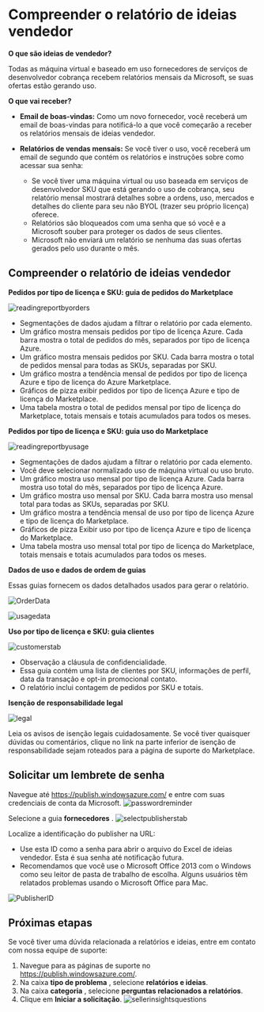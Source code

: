 <properties
   pageTitle="Noções básicas sobre relatórios baseados em uso do Azure Marketplace e ideias de vendedor relatar | Microsoft Azure"
   description="Como um vendedor no Azure Marketplace, entender seu relatório baseado em uso, também conhecido como um relatório de ideias vendedor"
   services="Azure Marketplace"
   documentationCenter="na"
   authors="v-jeana"
   manager="lakoch"
   editor=""/>

<tags
   ms.service="marketplace"
   ms.devlang="na"
   ms.topic="article"
   ms.tgt_pltfrm="na"
   ms.workload="na"
   ms.date="02/05/2016"
   ms.author="v-jeana; hascipio"/>

# <a name="understand-your-seller-insights-report"></a>Compreender o relatório de ideias vendedor

**O que são ideias de vendedor?**

Todas as máquina virtual e baseado em uso fornecedores de serviços de desenvolvedor cobrança recebem relatórios mensais da Microsoft, se suas ofertas estão gerando uso.

**O que vai receber?**

- **Email de boas-vindas:** Como um novo fornecedor, você receberá um email de boas-vindas para notificá-lo a que você começarão a receber os relatórios mensais de ideias vendedor.

- **Relatórios de vendas mensais:**  Se você tiver o uso, você receberá um email de segundo que contém os relatórios e instruções sobre como acessar sua senha:

    - Se você tiver uma máquina virtual ou uso baseada em serviços de desenvolvedor SKU que está gerando o uso de cobrança, seu relatório mensal mostrará detalhes sobre a ordens, uso, mercados e detalhes do cliente para seu não BYOL (trazer seu próprio licença) oferece.
    - Relatórios são bloqueados com uma senha que só você e a Microsoft souber para proteger os dados de seus clientes.
    - Microsoft não enviará um relatório se nenhuma das suas ofertas gerados pelo uso durante o mês.

## <a name="understand-your-seller-insights-report"></a>Compreender o relatório de ideias vendedor


**Pedidos por tipo de licença e SKU: guia de pedidos do Marketplace**

![readingreportbyorders][2]

- Segmentações de dados ajudam a filtrar o relatório por cada elemento.
- Um gráfico mostra mensais pedidos por tipo de licença Azure. Cada barra mostra o total de pedidos do mês, separados por tipo de licença Azure.
- Um gráfico mostra mensais pedidos por SKU. Cada barra mostra o total de pedidos mensal para todas as SKUs, separadas por SKU.
- Um gráfico mostra a tendência mensal de pedidos por tipo de licença Azure e tipo de licença do Azure Marketplace.
- Gráficos de pizza exibir pedidos por tipo de licença Azure e tipo de licença do Marketplace.
- Uma tabela mostra o total de pedidos mensal por tipo de licença do Marketplace, totais mensais e totais acumulados para todos os meses.


**Pedidos por tipo de licença e SKU: guia uso do Marketplace**

![readingreportbyusage][3]

- Segmentações de dados ajudam a filtrar o relatório por cada elemento.
- Você deve selecionar normalizado uso de máquina virtual ou uso bruto.
- Um gráfico mostra uso mensal por tipo de licença Azure. Cada barra mostra uso total do mês, separados por tipo de licença Azure.
- Um gráfico mostra uso mensal por SKU. Cada barra mostra uso mensal total para todas as SKUs, separadas por SKU.
- Um gráfico mostra a tendência mensal de uso por tipo de licença Azure e tipo de licença do Marketplace.
- Gráficos de pizza Exibir uso por tipo de licença Azure e tipo de licença do Marketplace.
- Uma tabela mostra uso mensal total por tipo de licença do Marketplace, totais mensais e totais acumulados para todos os meses.


**Dados de uso e dados de ordem de guias**

Essas guias fornecem os dados detalhados usados para gerar o relatório.

![OrderData][4]

![usagedata][5]



**Uso por tipo de licença e SKU: guia clientes**

![customerstab][6]

- Observação a cláusula de confidencialidade.
- Essa guia contém uma lista de clientes por SKU, informações de perfil, data da transação e opt-in promocional contato.
- O relatório inclui contagem de pedidos por SKU e totais.


**Isenção de responsabilidade legal**

![legal][1]

Leia os avisos de isenção legais cuidadosamente. Se você tiver quaisquer dúvidas ou comentários, clique no link na parte inferior de isenção de responsabilidade sejam roteados para a página de suporte do Marketplace.

## <a name="request-a-password-reminder"></a>Solicitar um lembrete de senha

Navegue até https://publish.windowsazure.com/ e entre com suas credenciais de conta da Microsoft.
![passwordreminder][7]

Selecione a guia **fornecedores** .
![selectpublisherstab][8]


Localize a identificação do publisher na URL:
- Use esta ID como a senha para abrir o arquivo do Excel de ideias vendedor.
Esta é sua senha até notificação futura.
- Recomendamos que você use o Microsoft Office 2013 com o Windows como seu leitor de pasta de trabalho de escolha.  Alguns usuários têm relatados problemas usando o Microsoft Office para Mac.

![PublisherID][9]


## <a name="next-steps"></a>Próximas etapas  
Se você tiver uma dúvida relacionada a relatórios e ideias, entre em contato com nossa equipe de suporte:

1. Navegue para as páginas de suporte no https://publish.windowsazure.com/.
2. Na caixa **tipo de problema** , selecione **relatórios e ideias**.
3. Na caixa **categoria** , selecione **perguntas relacionados a relatórios**.
4. Clique em **Iniciar a solicitação**.
  ![sellerinsightsquestions][10]



[1]: ./media/marketplace-publishing-report-seller-insights/legal.png
[2]: ./media/marketplace-publishing-report-seller-insights/readingreportbyorders.png
[3]: ./media/marketplace-publishing-report-seller-insights/readingreportbyusage.png
[4]: ./media/marketplace-publishing-report-seller-insights/orderdata.png
[5]: ./media/marketplace-publishing-report-seller-insights/usagedata.png
[6]: ./media/marketplace-publishing-report-seller-insights/customerstab.png
[7]: ./media/marketplace-publishing-report-seller-insights/passwordreminder.png
[8]: ./media/marketplace-publishing-report-seller-insights/selectpublisherstab.png
[9]: ./media/marketplace-publishing-report-seller-insights/publisherid.png
[10]: ./media/marketplace-publishing-report-seller-insights/sellerinsightsquestions.png
